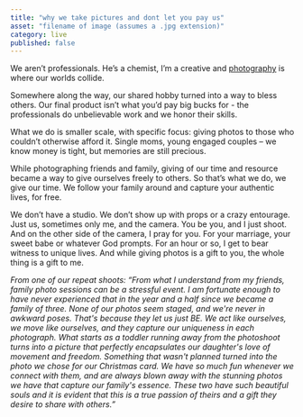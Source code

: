 ```yaml
---
title: "why we take pictures and dont let you pay us"
asset: "filename of image (assumes a .jpg extension)" 
category: live
published: false
---
```


We aren’t professionals. He’s a chemist, I’m a creative and [photography]( https://www.flickr.com/photos/135284560@N02/albums) is where our worlds collide. 

Somewhere along the way, our shared hobby turned into a way to bless others. Our final product isn’t what you’d pay big bucks for - the professionals do unbelievable work and we honor their skills.

What we do is smaller scale, with specific focus: giving photos to those who couldn’t otherwise afford it. Single moms, young engaged couples – we know money is tight, but memories are still precious. 

While photographing friends and family, giving of our time and resource became a way to give ourselves freely to others.  So that’s what we do, we give our time. We follow your family around and capture your authentic lives, for free. 

We don’t have a studio. We don’t show up with props or a crazy entourage. Just us, sometimes only me, and the camera.
You be you, and I just shoot. And on the other side of the camera, I pray for you. For your marriage, your sweet babe or whatever God prompts.  For an hour or so, I get to bear witness to unique lives. And while giving photos is a gift to you, the whole thing is a gift to me.

_From one of our repeat shoots: “From what I understand from my friends, family photo sessions can be a stressful event. I am fortunate enough to have never experienced that in the year and a half since we became a family of three. None of our photos seem staged, and we're never in awkward poses. That's because they let us just BE. We act like ourselves, we move like ourselves, and they capture our uniqueness in each photograph. What starts as a toddler running away from the photoshoot turns into a picture that perfectly encapsulates our daughter's love of movement and freedom. Something that wasn't planned turned into the photo we chose for our Christmas card. We have so much fun whenever we connect with them, and are always blown away with the stunning photos we have that capture our family's essence. These two have such beautiful souls and it is evident that this is a true passion of theirs and a gift they desire to share with others.”_
